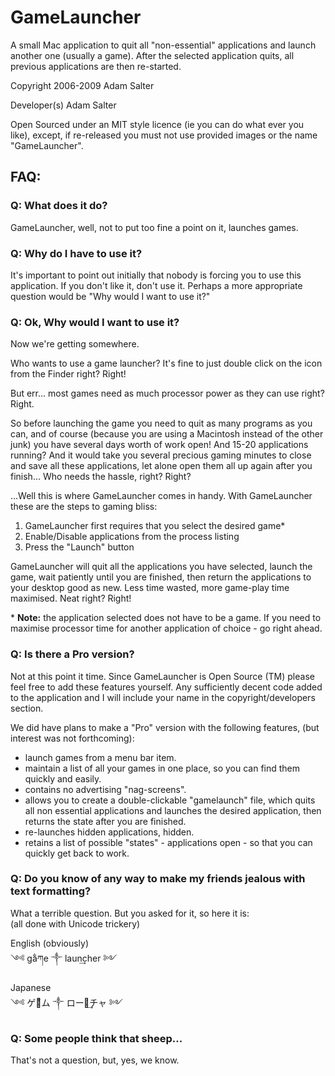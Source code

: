 GameLauncher
============
 
A small Mac application to quit all "non-essential" applications and launch another one (usually a game). After the selected application quits, all previous applications are then re-started.

Copyright 2006-2009 Adam Salter

Developer(s) Adam Salter

Open Sourced under an MIT style licence (ie you can do what ever you like), except, if re-released you must not use provided images or the name "GameLauncher".

FAQ:
-----

### Q: What does it do?

GameLauncher, well, not to put too fine a point on it, launches games.

### Q: Why do I have to use it?

It's important to point out initially that nobody is forcing you to use this application. If you don't like it, don't use it. Perhaps a more appropriate question would be "Why would I want to use it?"

### Q: Ok, Why would I want to use it?

Now we're getting somewhere.

Who wants to use a game launcher? It's fine to just double click on the icon from the Finder right? Right!

But err... most games need as much processor power as they can use right? Right.

So before launching the game you need to quit as many programs as you can, and of course (because you are using a Macintosh instead of the other junk) you have several days worth of work open! And 15-20 applications running? And it would take you several precious gaming minutes to close and save all these applications, let alone open them all up again after you finish... Who needs the hassle, right? Right?

...Well this is where GameLauncher comes in handy. With GameLauncher these are the steps to gaming bliss:

1. GameLauncher first requires that you select the desired game*
2. Enable/Disable applications from the process listing
3. Press the "Launch" button

GameLauncher will quit all the applications you have selected, launch the game, wait patiently until you are finished, then return the applications to your desktop good as new. Less time wasted, more game-play time maximised. Neat right? Right!

\* **Note:** the application selected does not have to be a game. If you need to maximise processor time for another application of choice - go right ahead.


### Q: Is there a Pro version? 

Not at this point it time. Since GameLauncher is Open Source (TM) please feel free to add these features yourself. Any sufficiently decent code added to the application and I will include your name in the copyright/developers section.

We did have plans to make a "Pro" version with the following features, (but interest was not forthcoming):

- launch games from a menu bar item.
- maintain a list of all your games in one place, so you can find them quickly and easily. 
- contains no advertising "nag-screens".
- allows you to create a double-clickable "gamelaunch" file, which quits all non essential applications and launches the desired application, then returns the state after you are finished.
- re-launches hidden applications, hidden.
- retains a list of possible "states" - applications open - so that you can quickly get back to work.

### Q: Do you know of any way to make my friends jealous with text formatting? 

What a terrible question. But you asked for it, so here it is:  
(all done with Unicode trickery)

English (obviously)  
༺ ga͋ཀe ༒ laun͢cher ༻

Japanese  
༺ ゲー͋ム ༒ ローン͢チャ ༻

### Q: Some people think that sheep...

That's not a question, but, yes, we know.
